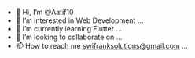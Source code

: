 - 👋 Hi, I’m @Aatif10
- 👀 I’m interested in Web Development ...
- 🌱 I’m currently learning Flutter ...
- 💞️ I’m looking to collaborate on ...
- 📫 How to reach me swifranksolutions@gmail.com ...

<!---
Aatif10/Aatif10 is a ✨ special ✨ repository because its `README.md` (this file) appears on your GitHub profile.
You can click the Preview link to take a look at your changes.
--->
